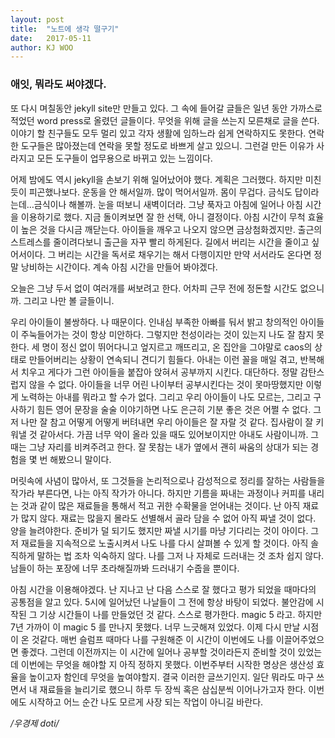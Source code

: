 ```yaml
---
layout: post
title:  "노트에 생각 떨구기"
date:   2017-05-11
author: KJ WOO
---
```

### 애잇, 뭐라도 써야겠다.

또 다시 며칠동안 jekyll site만 만들고 있다. 그 속에 들어갈 글들은 일년 동안 가까스로 적었던 word press로 올렸던 글들이다. 무엇을 위해 글을 쓰는지 모른채로 글을 쓴다. 이야기 할 친구들도 모두 멀리 있고 각자 생활에 임하느라 쉽게 연락하지도 못한다. 연락한 도구들은 많아졌는데 연락을 못할 정도로 바쁘게 살고 있으니. 그런걸 만든 이유가 사라지고 모든 도구들이 업무용으로 바뀌고 있는 느낌이다.    

어제 밤에도 역시 jekyll을 손보기 위해 일어났어야 했다. 계획은 그러했다. 하지만 미친듯이 피곤했나보다. 운동을 안 해서일까. 많이 먹어서일까. 몸이 무겁다. 금식도 답이라는데…금식이나 해볼까. 눈을 떠보니 새벽이더라. 그냥 푹자고 아침에 일어나 아침 시간을 이용하기로 했다. 지금 돌이켜보면 잘 한 선택, 아니 결정이다. 아침 시간이 무척 효율이 높은 것을 다시금 깨닫는다. 아이들을 깨우고 나오지 않으면 금상첨화겠지만. 출근의 스트레스를 줄이려다보니 출근을 자꾸 빨리 하게된다. 길에서 버리는 시간을 줄이고 싶어서이다. 그 버리는 시간을 독서로 채우기는 해서 다행이지만 만약 서서라도 온다면 정말 낭비하는 시간이다. 계속 아침 시간을 만들어 봐야겠다.   

오늘은 그냥 두서 없이 여러개를 써보려고 한다. 어차피 근무 전에 정돈할 시간도 없으니까. 그리고 나만 볼 글들이니.   

우리 아이들이 불쌍하다. 나 때문이다. 인내심 부족한 아빠를 둬서 밝고 창의적인 아이들이 주눅들어가는 것이 항상 미안하다. 그렇지만 천성이라는 것이 있는지 나도 잘 참지 못한다. 세 명이 정신 없이 뛰어다니고 엎지르고 깨뜨리고, 온 집안을 그야말로 caos의 상태로 만들어버리는 상황이 연속되니 견디기 힘들다. 아내는 이런 꼴을 매일 겪고, 반복해서 치우고 게다가 그런 아이들을 붙잡아 앉혀서 공부까지 시킨다. 대단하다. 정말 감탄스럽지 않을 수 없다. 아이들을 너무 어린 나이부터 공부시킨다는 것이 못마땅했지만 이렇게 노력하는 아내를 뭐라고 할 수가 없다. 그리고 우리 아이들이 나도 모르는, 그리고 구사하기 힘든 영어 문장을 술술 이야기하면 나도 은근히 기분 좋은 것은 어쩔 수 없다. 그저 나만 잘 참고 어떻게 어떻게 버텨내면 우리 아이들은 잘 자랄 것 같다. 집사람이 잘 키워낼 것 같아서다. 가끔 너무 악이 올라 있을 때도 있어보이지만 아내도 사람이니까. 그 때는 그냥 자리를 비켜주려고 한다. 잘 못참는 내가 옆에서 괜히 싸움의 상대가 되는 경험을 몇 번 해봤으니 말이다.   

머릿속에 사념이 많아서, 또 그것들을 논리적으로나 감성적으로 정리를 잘하는 사람들을 작가라 부른다면, 나는 아직 작가가 아니다. 하지만 기름을 짜내는 과정이나 커피를 내리는 것과 같이 많은 재료들을 통해서 적고 귀한 수확물을 얻어내는 것이다. 난 아직 재료가 많지 않다. 재료는 많을지 몰라도 선별해서 골라 담을 수 없어 아직 짜낼 것이 없다. 양을 늘려야한다. 준비가 덜 되기도 했지만 짜낼 시기를 마냥 기다리는 것이 아이다. 그저 재료들을 지속적으로 노출시켜서 나도 나를 다시 살펴볼 수 있게 할 것이다. 아직 솔직하게 말하는 법 조차 익숙하지 않다. 나를 그저 나 자체로 드러내는 것 조차 쉽지 않다. 남들이 하는 포장에 너무 초라해질까봐 드러내기 수줍을 뿐이다.    

아침 시간을 이용해야겠다. 난 지나고 난 다음 스스로 잘 했다고 평가 되었을 때마다의 공통점을 알고 있다. 5시에 일어났던 나날들이 그 전에 항상 바탕이 되었다. 불안감에 시작된 그 기상 시간들이 나를 만들었던 것 같다. 스스로 평가한다. magic 5 라고. 하지만 7년 가까이 이 magic 5 를 만나지 못했다. 너무 느긋해져 있었다. 이제 다시 만날 시점이 온 것같다. 매번 슬럼프 때마다 나를 구원해준 이 시간이 이번에도 나를 이끌어주었으면 좋겠다. 그런데 이전까지는 이 시간에 일어나 공부할 것이라든지 준비할 것이 있었는데 이번에는 무엇을 해야할 지 아직 정하지 못했다. 이번주부터 시작한 명상은 생산성 효율을 높이고자 함인데 무엇을 높여야할지. 결국 이러한 글쓰기인지. 일단 뭐라도 마구 쓰면서 내 재료들을 늘리기로 했으니 하루 두 장씩 혹은 삼십분씩 이어나가고자 한다. 이번에도 시작하고 어느 순간 나도 모르게 사장 되는 작업이 아니길 바란다. 

*/우경제 doti/*
